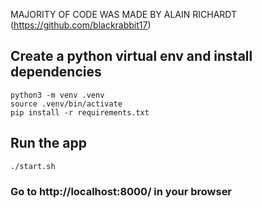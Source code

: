 MAJORITY OF CODE WAS MADE BY ALAIN RICHARDT (https://github.com/blackrabbit17)

## Create a python virtual env and install dependencies
```
python3 -m venv .venv
source .venv/bin/activate
pip install -r requirements.txt
```

## Run the app
```
./start.sh
```

### Go to http://localhost:8000/ in your browser

